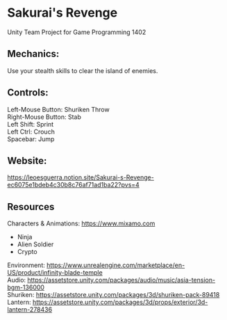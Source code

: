 # Sakurai's Revenge

Unity Team Project for Game Programming 1402

## Mechanics:
Use your stealth skills to clear the island of enemies.

## Controls:
Left-Mouse Button: Shuriken Throw  
Right-Mouse Button: Stab  
Left Shift: Sprint  
Left Ctrl: Crouch  
Spacebar: Jump  

## Website:  
https://leoesguerra.notion.site/Sakurai-s-Revenge-ec6075e1bdeb4c30b8c76af71ad1ba22?pvs=4

## Resources
Characters & Animations: https://www.mixamo.com  
- Ninja
- Alien Soldier
- Crypto

Environment: https://www.unrealengine.com/marketplace/en-US/product/infinity-blade-temple  
Audio: https://assetstore.unity.com/packages/audio/music/asia-tension-bgm-136000  
Shuriken: https://assetstore.unity.com/packages/3d/shuriken-pack-89418  
Lantern: https://assetstore.unity.com/packages/3d/props/exterior/3d-lantern-278436  
